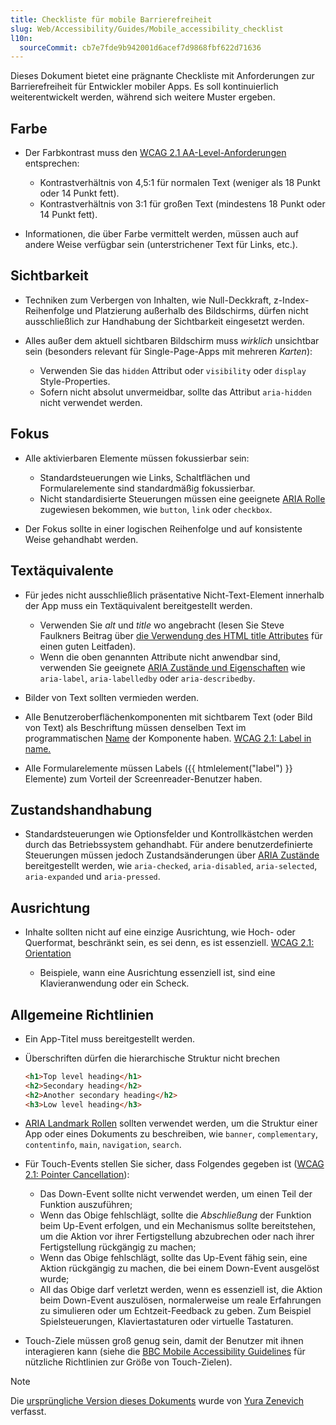```yaml
---
title: Checkliste für mobile Barrierefreiheit
slug: Web/Accessibility/Guides/Mobile_accessibility_checklist
l10n:
  sourceCommit: cb7e7fde9b942001d6acef7d9868fbf622d71636
---
```


Dieses Dokument bietet eine prägnante Checkliste mit Anforderungen zur Barrierefreiheit für Entwickler mobiler Apps. Es soll kontinuierlich weiterentwickelt werden, während sich weitere Muster ergeben.

## Farbe

- Der Farbkontrast muss den [WCAG 2.1 AA-Level-Anforderungen](https://www.w3.org/TR/WCAG/#contrast-minimum) entsprechen:

  - Kontrastverhältnis von 4,5:1 für normalen Text (weniger als 18 Punkt oder 14 Punkt fett).
  - Kontrastverhältnis von 3:1 für großen Text (mindestens 18 Punkt oder 14 Punkt fett).

- Informationen, die über Farbe vermittelt werden, müssen auch auf andere Weise verfügbar sein (unterstrichener Text für Links, etc.).

## Sichtbarkeit

- Techniken zum Verbergen von Inhalten, wie Null-Deckkraft, z-Index-Reihenfolge und Platzierung außerhalb des Bildschirms, dürfen nicht ausschließlich zur Handhabung der Sichtbarkeit eingesetzt werden.
- Alles außer dem aktuell sichtbaren Bildschirm muss _wirklich_ unsichtbar sein (besonders relevant für Single-Page-Apps mit mehreren _Karten_):

  - Verwenden Sie das `hidden` Attribut oder `visibility` oder `display` Style-Properties.
  - Sofern nicht absolut unvermeidbar, sollte das Attribut `aria-hidden` nicht verwendet werden.

## Fokus

- Alle aktivierbaren Elemente müssen fokussierbar sein:

  - Standardsteuerungen wie Links, Schaltflächen und Formularelemente sind standardmäßig fokussierbar.
  - Nicht standardisierte Steuerungen müssen eine geeignete [ARIA Rolle](/de/docs/Web/Accessibility/ARIA/Reference/Roles) zugewiesen bekommen, wie `button`, `link` oder `checkbox`.

- Der Fokus sollte in einer logischen Reihenfolge und auf konsistente Weise gehandhabt werden.

## Textäquivalente

- Für jedes nicht ausschließlich präsentative Nicht-Text-Element innerhalb der App muss ein Textäquivalent bereitgestellt werden.

  - Verwenden Sie _alt_ und _title_ wo angebracht (lesen Sie Steve Faulkners Beitrag über [die Verwendung des HTML title Attributes](https://www.tpgi.com/using-the-html-title-attribute-updated/) für einen guten Leitfaden).
  - Wenn die oben genannten Attribute nicht anwendbar sind, verwenden Sie geeignete [ARIA Zustände und Eigenschaften](https://www.w3.org/TR/wai-aria-1.1/#state_prop_def) wie `aria-label`, `aria-labelledby` oder `aria-describedby`.

- Bilder von Text sollten vermieden werden.
- Alle Benutzeroberflächenkomponenten mit sichtbarem Text (oder Bild von Text) als Beschriftung müssen denselben Text im programmatischen [Name](https://www.w3.org/TR/WCAG21/#dfn-name) der Komponente haben. [WCAG 2.1: Label in name.](https://www.w3.org/WAI/WCAG21/Understanding/label-in-name.html)
- Alle Formularelemente müssen Labels ({{ htmlelement("label") }} Elemente) zum Vorteil der Screenreader-Benutzer haben.

## Zustandshandhabung

- Standardsteuerungen wie Optionsfelder und Kontrollkästchen werden durch das Betriebssystem gehandhabt. Für andere benutzerdefinierte Steuerungen müssen jedoch Zustandsänderungen über [ARIA Zustände](https://www.w3.org/TR/wai-aria-1.1/#state_prop_def) bereitgestellt werden, wie `aria-checked`, `aria-disabled`, `aria-selected`, `aria-expanded` und `aria-pressed`.

## Ausrichtung

- Inhalte sollten nicht auf eine einzige Ausrichtung, wie Hoch- oder Querformat, beschränkt sein, es sei denn, es ist essenziell. [WCAG 2.1: Orientation](https://www.w3.org/WAI/WCAG21/Understanding/orientation.html)

  - Beispiele, wann eine Ausrichtung essenziell ist, sind eine Klavieranwendung oder ein Scheck.

## Allgemeine Richtlinien

- Ein App-Titel muss bereitgestellt werden.
- Überschriften dürfen die hierarchische Struktur nicht brechen

  ```html
  <h1>Top level heading</h1>
  <h2>Secondary heading</h2>
  <h2>Another secondary heading</h2>
  <h3>Low level heading</h3>
  ```

- [ARIA Landmark Rollen](/de/docs/Web/Accessibility/ARIA/Reference/Roles#3._landmark_roles) sollten verwendet werden, um die Struktur einer App oder eines Dokuments zu beschreiben, wie `banner`, `complementary`, `contentinfo`, `main`, `navigation`, `search`.
- Für Touch-Events stellen Sie sicher, dass Folgendes gegeben ist ([WCAG 2.1: Pointer Cancellation](https://www.w3.org/WAI/WCAG21/Understanding/pointer-cancellation.html)):

  - Das Down-Event sollte nicht verwendet werden, um einen Teil der Funktion auszuführen;
  - Wenn das Obige fehlschlägt, sollte die _Abschließung_ der Funktion beim Up-Event erfolgen, und ein Mechanismus sollte bereitstehen, um die Aktion vor ihrer Fertigstellung abzubrechen oder nach ihrer Fertigstellung rückgängig zu machen;
  - Wenn das Obige fehlschlägt, sollte das Up-Event fähig sein, eine Aktion rückgängig zu machen, die bei einem Down-Event ausgelöst wurde;
  - All das Obige darf verletzt werden, wenn es essenziell ist, die Aktion beim Down-Event auszulösen, normalerweise um reale Erfahrungen zu simulieren oder um Echtzeit-Feedback zu geben. Zum Beispiel Spielsteuerungen, Klaviertastaturen oder virtuelle Tastaturen.

- Touch-Ziele müssen groß genug sein, damit der Benutzer mit ihnen interagieren kann (siehe die [BBC Mobile Accessibility Guidelines](https://www.bbc.co.uk/accessibility/forproducts/guides/mobile/target-touch-size) für nützliche Richtlinien zur Größe von Touch-Zielen).

> [!NOTE]
> Die [ursprüngliche Version dieses Dokuments](https://yzen.github.io/firefoxos/2014/04/30/mobile-accessibility-checklist.html) wurde von [Yura Zenevich](https://yzen.github.io/) verfasst.
